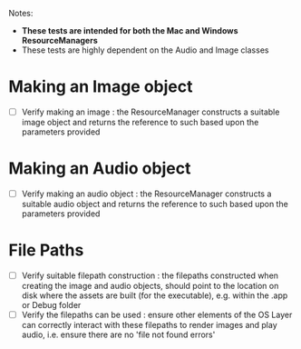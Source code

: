 Notes:
- **These tests are intended for both the Mac and Windows ResourceManagers**
- These tests are highly dependent on the Audio and Image classes

# Making an Image object
-  [ ] Verify making an image : the ResourceManager constructs a suitable image object and returns the reference to such based upon the parameters provided

# Making an Audio object
-  [ ] Verify making an audio object : the ResourceManager constructs a suitable audio object and returns the reference to such based upon the parameters provided

# File Paths
- [ ] Verify suitable filepath construction : the filepaths constructed when creating the image and audio objects, should point to the location on disk where the assets are built (for the executable), e.g. within the .app or Debug folder 
- [ ] Verify the filepaths can be used : ensure other elements of the OS Layer can correctly interact with these filepaths to render images and play audio, i.e. ensure there are no 'file not found errors' 